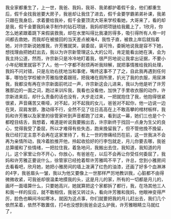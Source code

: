 我全家都重生了，上一世，我爸、我妈，我哥、我弟都护着假千金，他们都重生后，假千金找我爸要大房子，我爸却让我住了进去，假千金要学霸弟弟补课，我弟只跟在我身后，求着要给我补，假千金要顶流大哥来学校看她，大哥来了，看的却是我，假千金要我妈亲手制作的钻石项链，我妈却把项链给我戴上了，1欣月，你怎么她紧跟着跳下来假装救我，却在水里叫得比我凄厉得多，吸引得所有人帝一时间都去救她，而我却在被接回的当天差点被淹4，我性子直，被救上岸后就指着她，对许宗新说她推我，许芳雅就哭，装委屈，装可怜，委婉地说我是容不下她，想找理由把她赶出去，我以为许宗新管理这么大的公司，肯定能看出她在演，会为我主持公道，然而，许宗新只是冷冷地盯着我，很严厉地说让我拿出证据，不要小小年纪眼里就容不了人，他一个字都不耐烦再听我辩解，就把事情推给我妈处理，我妈不问对错，只是左劝右抚地当和事佬，嘴终这事不了了之，自此我再遇到任何事，哪怕在学校被许芳雅指使着跟班，把我堵在厕所里，扒光了我的衣服，用尿淋我，我都没有再在许宗新面前吭过一声，许宗新这会儿进来，我以为他是听了许芳雅那边的一面之词，跑过来训斥我，我看也没看他，加快了手里收衣服的动作，许宗新进来后，却什么责备的话也没有，大步走过来，一把就抱住了我，他抱得很紧很紧，声音痛苦又嘶哑，对不起，对不起我的女儿，爸爸对不起你，他一边说一边在哭，双肩发颤，激动得不行，全然不见了往日高高在上不敢高攀的棺材板样，我妈和许芳雅以及家里的徐管家听到声音都跑了过来，看到这一幕，她们三也是个个都瞠目结舌，我想着，难道是听说我要搬出去，许宗新终于找回一点身为生父的良心，觉得我受了委屈，所以才难得有些失态，跑来挽留我了，但不管他挽不挽留，我已经打定主意不会再在这家里待了，有上一世的惨痛经历在前，这一世我决不会再为亲情所动，我冷着脸推开他，拎起收拾好的行李包就走，月儿你要去哪，我爸总算缓和了些情绪，一把拉住我，着急地问，我搬出去住，我知道，我知道的月儿，这个家里让你不开心，你放心，有爸爸在，以后不会再让你受任何委屈了，我妈和许芳雅正要说什么，徐管家已经抢着帮许芳雅鸣不平了，许总，您到小雅房间去看看吧，欣月她，她把小雅房间的墙上泼满了红色的油漆，还画了好多个血淋淋的4字，我爸眉头一皱，我以为他又要像上一世那样严厉地教训我，心脏都不由得微微收紧，可我爸却很温柔地摸我的头，这是月儿的家，所有的一切都是月儿的，画坏一面墙算什么，只要她高兴，她就算把这个家都拆了都行，我，在场其他三人和我一样的反应，就不敢相信，我爸又转过头，看向许芳雅和我妈，他眼神变得严厉，脸色也瞬间冷如寒冰，就因为这点事，你们就要把我的月儿赶出去，我们几个依然呆着，依然不敢置信，打4也没想到我爸会这么护我，许芳雅眼睛立马就红了，